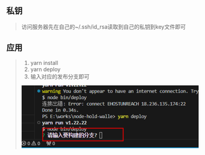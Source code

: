 ## 私钥
> 访问服务器先在自己的~/.ssh/id_rsa读取到自己的私钥到key文件即可
## 应用
> 1. yarn install
> 2. yarn deploy
> 3. 输入对应的发布分支即可
>
> ![alt text](./images/image.png)